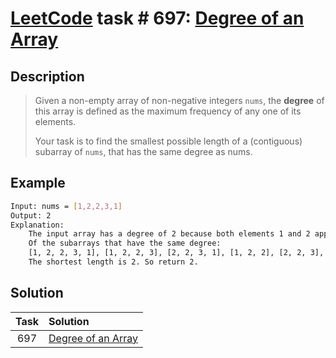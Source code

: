 # [LeetCode][leetcode] task # 697: [Degree of an Array][task]

Description
-----------

> Given a non-empty array of non-negative integers `nums`,
> the **degree** of this array is defined as the maximum frequency of any one of its elements.
> 
> Your task is to find the smallest possible length of a (contiguous) subarray of `nums`,
> that has the same degree as nums.

 Example
-------

```sh
Input: nums = [1,2,2,3,1]
Output: 2
Explanation: 
    The input array has a degree of 2 because both elements 1 and 2 appear twice.
    Of the subarrays that have the same degree:
    [1, 2, 2, 3, 1], [1, 2, 2, 3], [2, 2, 3, 1], [1, 2, 2], [2, 2, 3], [2, 2]
    The shortest length is 2. So return 2.
```

Solution
--------

| Task | Solution                       |
|:----:|:-------------------------------|
| 697  | [Degree of an Array][solution] |


[leetcode]: <http://leetcode.com/>
[task]: <https://leetcode.com/problems/degree-of-an-array/>
[solution]: <https://github.com/wellaxis/witalis-jkit/blob/main/module/tasks/src/main/java/com/witalis/jkit/tasks/core/task/leetcode/h7/p697/option/Practice.java>
